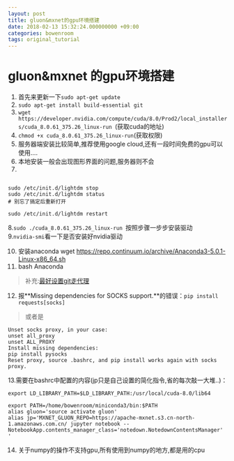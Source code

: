 ```yaml
---
layout: post
title: gluon&mxnet的gpu环境搭建
date: 2018-02-13 15:32:24.000000000 +09:00
categories: bowenroom
tags: original_tutorial
---
```



# gluon&mxnet 的gpu环境搭建


1. 首先来更新一下`sudo apt-get update`
2. `sudo apt-get install build-essential git` 
3. `wget https://developer.nvidia.com/compute/cuda/8.0/Prod2/local_installers/cuda_8.0.61_375.26_linux-run `(获取cuda的地址)
4. `chmod +x cuda_8.0.61_375.26_linux-run`(获取权限)
5. 服务器端安装比较简单,推荐使用google cloud,还有一段时间免费的gpu可以使用....
6. 本地安装一般会出现图形界面的问题,服务器则不会
7.
```shell

sudo /etc/init.d/lightdm stop
sudo /etc/init.d/lightdm status
# 别忘了搞定后重新打开

sudo /etc/init.d/lightdm restart
 ```
8.`sudo ./cuda_8.0.61_375.26_linux-run `按照步骤一步步安装驱动  
9.`nvidia-smi`看一下是否安装好nvidia驱动

10. 安装anaconda wget https://repo.continuum.io/archive/Anaconda3-5.0.1-Linux-x86_64.sh
11. bash Anaconda 
> 补充:[最好设置git走代理 ](http://www.jianshu.com/p/5e74b1042b70)

12. 报**Missing dependencies for SOCKS support.**的错误：`pip install requests[socks]`
> 或者是
```
Unset socks proxy, in your case: 
unset all_proxy
unset ALL_PROXY
Install missing dependencies: 
pip install pysocks
Reset proxy, source .bashrc, and pip install works again with socks proxy.
```
13.需要在bashrc中配置的内容(jp只是自己设置的简化指令,省的每次敲一大堆..)：
```
export LD_LIBRARY_PATH=$LD_LIBRARY_PATH:/usr/local/cuda-8.0/lib64

export PATH=/home/bowenroom/miniconda3/bin:$PATH
alias gluon='source activate gluon'
alias jp='MXNET_GLUON_REPO=https://apache-mxnet.s3.cn-north-1.amazonaws.com.cn/ jupyter notebook --NotebookApp.contents_manager_class='notedown.NotedownContentsManager'
'

```
14. 关于numpy的操作不支持gpu,所有使用到numpy的地方,都是用的cpu
 


